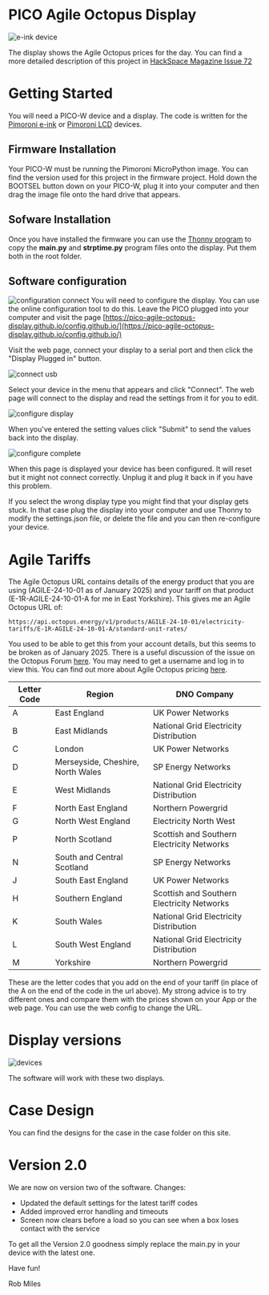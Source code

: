 # PICO Agile Octopus Display
![e-ink device](images/case.jpg)

The display shows the Agile Octopus prices for the day. You can find a more detailed description of this project in [HackSpace Magazine Issue 72](https://hackspace.raspberrypi.com/issues/72)

# Getting Started
You will need a PICO-W device and a display. The code is written for the [Pimoroni e-ink](https://shop.pimoroni.com/products/pico-inky-pack) or [Pimoroni LCD](https://shop.pimoroni.com/products/pico-gfx-pack) devices. 
## Firmware Installation
Your PICO-W must be running the Pimoroni MicroPython image. You can find the version used for this project in the firmware project. Hold down the BOOTSEL button down on your PICO-W, plug it into your computer and then drag the image file onto the hard drive that appears.
## Sofware Installation
Once you have installed the firmware you can use the [Thonny program](https://thonny.org/)  to copy the **main.py** and **strptime.py** program files onto the display. Put them both in the root folder. 
## Software configuration

![configuration connect](/images/config1.png)
You will need to configure the display. You can use the online configuration tool to do this. Leave the PICO plugged into your computer and visit the page [https://pico-agile-octopus-display.github.io/config.github.io/](https://pico-agile-octopus-display.github.io/config.github.io/) 

Visit the web page, connect your display to a serial port and then click the "Display Plugged in" button.

![connect usb](/images/config2.png)

Select your device in the menu that appears and click "Connect". The web page will connect to the display and read the settings from it for you to edit.

![configure display](/images/config3.png)

When you've entered the setting values click "Submit" to send the values back into the display.

![configure complete](/images/config4.png)

When this page is displayed your device has been configured. It will reset but it might not connect correctly. Unplug it and plug it back in if you have this problem. 

If you select the wrong display type you might find that your display gets stuck. In that case plug the display into your computer and use Thonny to modify the settings.json file, or delete the file and you can then re-configure your device.

# Agile Tariffs

The Agile Octopus URL contains details of the energy product that you are using (AGILE-24-10-01 as of January 2025) and your tariff on that product (E-1R-AGILE-24-10-01-A for me in East Yorkshire). This gives me an Agile Octopus URL of:
```
https://api.octopus.energy/v1/products/AGILE-24-10-01/electricity-tariffs/E-1R-AGILE-24-10-01-A/standard-unit-rates/
```
You used to be able to get this from your account details, but this seems to be broken as of January 2025. There is a useful discussion of the issue on the Octopus Forum [here](https://forum.octopus.energy/t/agile-api-prices-very-late-today/11338/21). You may need to get a username and log in to view this. You can find out more about Agile Octopus pricing [here](https://octopus.energy/blog/agile-pricing-explained/#pricing).


| Letter Code | Region                             | DNO Company                                |
|-------------|------------------------------------|--------------------------------------------|
| A           | East England                      | UK Power Networks                          |
| B           | East Midlands                     | National Grid Electricity Distribution     |
| C           | London                            | UK Power Networks                          |
| D           | Merseyside, Cheshire, North Wales | SP Energy Networks                         |
| E           | West Midlands                     | National Grid Electricity Distribution     |
| F           | North East England                | Northern Powergrid                         |
| G           | North West England                | Electricity North West                     |
| P           | North Scotland                    | Scottish and Southern Electricity Networks |
| N           | South and Central Scotland        | SP Energy Networks                         |
| J           | South East England                | UK Power Networks                          |
| H           | Southern England                  | Scottish and Southern Electricity Networks |
| K           | South Wales                       | National Grid Electricity Distribution     |
| L           | South West England                | National Grid Electricity Distribution     |
| M           | Yorkshire                         | Northern Powergrid                         |

These are the letter codes that you add on the end of your tariff (in place of the A on the end of the code in the url above). My strong advice is to try different ones and compare them with the prices shown on your App or the web page. You can use the web config to change the URL.
# Display versions

![devices](/images/devices.jpg)

The software will work with these two displays.

# Case Design
You can find the designs for the case in the case folder on this site.

# Version 2.0
We are now on version two of the software. Changes:

* Updated the default settings for the latest tariff codes
* Added improved error handling and timeouts
* Screen now clears before a load so you can see when a box loses contact with the service

To get all the Version 2.0 goodness simply replace the main.py in your device with the latest one. 

Have fun!

Rob Miles
